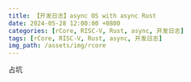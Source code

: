 ```yaml
---
title: 【开发日志】async OS with async Rust
date: 2024-05-28 12:00:00 +0800
categories: [rCore, RISC-V, Rust, async, 开发日志]
tags: [rCore, RISC-V, Rust, async, 开发日志]
img_path: /assets/img/rcore
---
```


占坑
